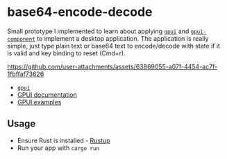 # base64-encode-decode

Small prototype I implemented to learn about applying [`gpui`](https://www.gpui.rs/) and [`gpui-component`](https://github.com/longbridge/gpui-component) to implement a desktop application. The application is really simple, just type plain text or base64 text to encode/decode with state if it is valid and key binding to reset (Cmd+r).

https://github.com/user-attachments/assets/63869055-a07f-4454-ac7f-1fbffaf73626


- [`gpui`](https://www.gpui.rs/)
- [GPUI documentation](https://github.com/zed-industries/zed/tree/main/crates/gpui/docs)
- [GPUI examples](https://github.com/zed-industries/zed/tree/main/crates/gpui/examples)

## Usage

- Ensure Rust is installed - [Rustup](https://rustup.rs/)
- Run your app with `cargo run`
